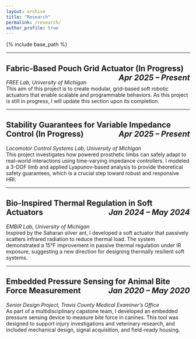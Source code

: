 ```yaml
---
layout: archive
title: "Research"
permalink: /research/
author_profile: true
---
```


{% include base_path %}

---

## Fabric-Based Pouch Grid Actuator (In Progress)<span style="float:right"><em>Apr 2025 – Present</em></span>  
*FREE Lab, University of Michigan*  
This aim of this project is to create modular, grid-based soft robotic actuators that enable scalable and programmable behaviors. As this project is still in progress, I will update this section upon its completion.

---

## Stability Guarantees for Variable Impedance Control (In Progress)<span style="float:right"><em>Apr 2025 – Present</em></span>  
*Locomotor Control Systems Lab, University of Michigan*  
This project investigates how powered prosthetic limbs can safely adapt to real-world interactions using time-varying impedance controllers. I modeled a 3-DOF limb and applied Lyapunov-based analysis to provide theoretical safety guarantees, which is a crucial step toward robust and responsive HRI.

---

## Bio-Inspired Thermal Regulation in Soft Actuators <span style="float:right"><em>Jan 2024 – May 2024</em></span>  
*EMBiR Lab, University of Michigan*  
Inspired by the Saharan silver ant, I developed a soft actuator that passively scatters infrared radiation to reduce thermal load. The system demonstrated a 15°F improvement in passive thermal regulation under IR exposure, suggesting a new direction for designing thermally resilient soft systems.

---

## Embedded Pressure Sensing for Animal Bite Force Measurement <span style="float:right"><em>Jan 2020 – May 2020</em></span>  
*Senior Design Project, Travis County Medical Examiner’s Office*  
As part of a multidisciplinary capstone team, I developed an embedded pressure sensing device to measure bite force in canines. This tool was designed to support injury investigations and veterinary research, and included mechanical design, signal acquisition, and field-ready housing.

